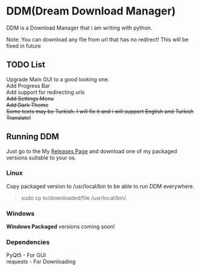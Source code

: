 # DDM(Dream Download Manager)
DDM is a Download Manager that i am writing with python.



Note: You can download any file from url that has no redirect! This will be fixed in future
## TODO List

Upgrade Main GUI to a good looking one. \
Add Progress Bar \
Add support for redirecting urls \
~~Add Settings Menu~~ \
~~Add Dark Theme~~ \
~~Some texts may be Turkish. I will fix it and i will support English and Turkish Translate!~~

## Running DDM
Just go to the My [Releases Page](https://github.com/XDream8/DDM/releases/) and download one of my packaged versions suitable to your os. 
### Linux
Copy packaged version to /usr/local/bin to be able to run DDM everywhere.
> sudo cp to/downloaded/file /usr/local/bin/.

### Windows
**Windows Packaged** versions coming soon!

### Dependencies

PyQt5     - For GUI \
requests  - For Downloading

